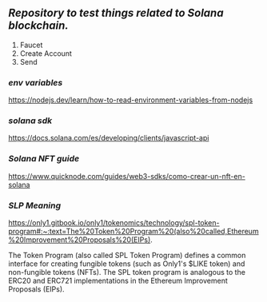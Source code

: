 ## *Repository to test things related to Solana blockchain.*

1. Faucet
2. Create Account
3. Send


### *env variables*
https://nodejs.dev/learn/how-to-read-environment-variables-from-nodejs


### *solana sdk* 
https://docs.solana.com/es/developing/clients/javascript-api

### *Solana NFT guide*
https://www.quicknode.com/guides/web3-sdks/como-crear-un-nft-en-solana



### *SLP Meaning*
https://only1.gitbook.io/only1/tokenomics/technology/spl-token-program#:~:text=The%20Token%20Program%20(also%20called,Ethereum%20Improvement%20Proposals%20(EIPs).

The Token Program (also called SPL Token Program) defines a common interface for creating fungible tokens (such as Only1's $LIKE token) and non-fungible tokens (NFTs). The SPL token program is analogous to  the ERC20 and ERC721 implementations in the Ethereum Improvement Proposals (EIPs).